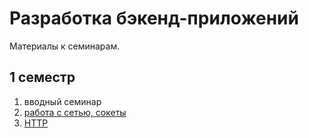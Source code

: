 # Разработка бэкенд-приложений

Материалы к семинарам.

## 1 семестр

1. вводный семинар
2. [работа с сетью, сокеты](./sem-2)
3. [HTTP](./sem-3)